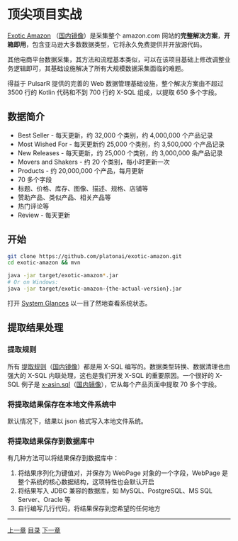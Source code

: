 顶尖项目实战
=

[Exotic Amazon](https://github.com/platonai/exotic-amazon) （[国内镜像](https://gitee.com/platonai_galaxyeye/exotic-amazon)）是采集整个 amazon.com 网站的**完整解决方案**，**开箱即用**，包含亚马逊大多数数据类型，它将永久免费提供并开放源代码。

其他电商平台数据采集，其方法和流程基本类似，可以在该项目基础上修改调整业务逻辑即可，其基础设施解决了所有大规模数据采集面临的难题。

得益于 PulsarR 提供的完善的 Web 数据管理基础设施，整个解决方案由不超过 3500 行的 Kotlin 代码和不到 700 行的 X-SQL 组成，以提取 650 多个字段。

## 数据简介

- Best Seller - 每天更新，约 32,000 个类别，约 4,000,000 个产品记录
- Most Wished For - 每天更新约 25,000 个类别，约 3,500,000 个产品记录
- New Releases - 每天更新，约 25,000 个类别，约 3,000,000 条产品记录
- Movers and Shakers - 约 20 个类别，每小时更新一次
- Products - 约 20,000,000 个产品，每月更新
- 70 多个字段
- 标题、价格、库存、图像、描述、规格、店铺等
- 赞助产品、类似产品、相关产品等
- 热门评论等
- Review - 每天更新

## 开始

```bash
git clone https://github.com/platonai/exotic-amazon.git
cd exotic-amazon && mvn

java -jar target/exotic-amazon*.jar
# Or on Windows:
java -jar target/exotic-amazon-{the-actual-version}.jar
```

打开 [System Glances](http://localhost:8182/api/system/status/glances) 以一目了然地查看系统状态。

## 提取结果处理

### 提取规则

所有 [提取规则](https://github.com/platonai/exotic-amazon/tree/main/src/main/resources/sites/amazon/crawl/parse/sql/crawl/)（[国内镜像](https://gitee.com/platonai_galaxyeye/exotic-amazon/tree/main/src/main/resources/sites/amazon/crawl/parse/sql/crawl/)）都是用 X-SQL 编写的。数据类型转换、数据清理也由强大的 X-SQL 内联处理，这也是我们开发 X-SQL 的重要原因。一个很好的 X-SQL 例子是 [x-asin.sql](https://github.com/platonai/exotic-amazon/tree/main/src/main/resources/sites/amazon/crawl/parse/sql/crawl/x-asin.sql)（[国内镜像](https://gitee.com/platonai_galaxyeye/exotic-amazon/blob/main/src/main/resources/sites/amazon/crawl/parse/sql/crawl/x-asin.sql)），它从每个产品页面中提取 70 多个字段。

### 将提取结果保存在本地文件系统中

默认情况下，结果以 json 格式写入本地文件系统。

### 将提取结果保存到数据库中

有几种方法可以将结果保存到数据库中：

1. 将结果序列化为键值对，并保存为 WebPage 对象的一个字段，WebPage 是整个系统的核心数据结构，这项特性也会默认开启
2. 将结果写入 JDBC 兼容的数据库，如 MySQL、PostgreSQL、MS SQL Server、Oracle 等
3. 自行编写几行代码，将结果保存到您希望的任何地方

------

[上一章](16控制台.md) [目录](1目录.md) [下一章](18杂项.md)

